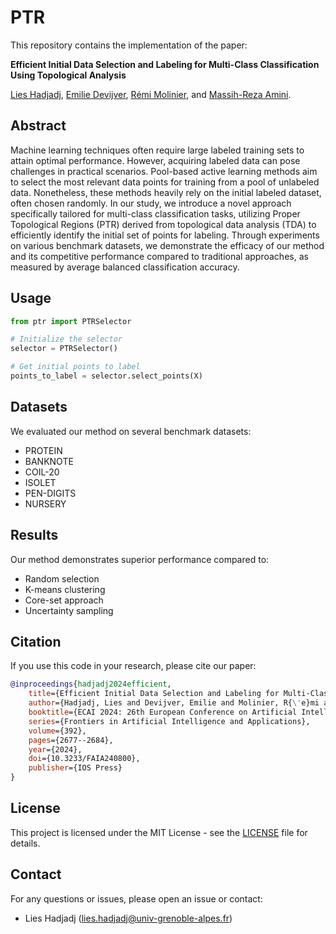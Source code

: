 # PTR

This repository contains the implementation of the paper:

**Efficient Initial Data Selection and Labeling for Multi-Class Classification Using Topological Analysis**

[Lies Hadjadj](https://orcid.org/0000-0002-7926-656X), [Emilie Devijver](http://ama.liglab.fr/~devijvee/), [Rémi Molinier](https://www-fourier.ujf-grenoble.fr/~molinier/), and [Massih-Reza Amini](http://ama.liglab.fr/~amini/).



## Abstract
Machine learning techniques often require large labeled training sets to attain optimal performance. However, acquiring labeled data can pose challenges in practical scenarios. Pool-based active learning methods aim to select the most relevant data points for training from a pool of unlabeled data. Nonetheless, these methods heavily rely on the initial labeled dataset, often chosen randomly. In our study, we introduce a novel approach specifically tailored for multi-class classification tasks, utilizing Proper Topological Regions (PTR) derived from topological data analysis (TDA) to efficiently identify the initial set of points for labeling. Through experiments on various benchmark datasets, we demonstrate the efficacy of our method and its competitive performance compared to traditional approaches, as measured by average balanced classification accuracy.



## Usage

```python
from ptr import PTRSelector

# Initialize the selector
selector = PTRSelector()

# Get initial points to label
points_to_label = selector.select_points(X)
```

## Datasets

We evaluated our method on several benchmark datasets:

- PROTEIN 
- BANKNOTE
- COIL-20
- ISOLET
- PEN-DIGITS
- NURSERY

## Results

Our method demonstrates superior performance compared to:
- Random selection
- K-means clustering
- Core-set approach
- Uncertainty sampling

## Citation

If you use this code in your research, please cite our paper:

```bibtex
@inproceedings{hadjadj2024efficient,
    title={Efficient Initial Data Selection and Labeling for Multi-Class Classification Using Topological Analysis},
    author={Hadjadj, Lies and Devijver, Emilie and Molinier, R{\'e}mi and Amini, Massih-Reza},
    booktitle={ECAI 2024: 26th European Conference on Artificial Intelligence},
    series={Frontiers in Artificial Intelligence and Applications},
    volume={392},
    pages={2677--2684},
    year={2024},
    doi={10.3233/FAIA240800},
    publisher={IOS Press}
}
```

## License

This project is licensed under the MIT License - see the [LICENSE](LICENSE) file for details.

## Contact

For any questions or issues, please open an issue or contact:
- Lies Hadjadj (lies.hadjadj@univ-grenoble-alpes.fr)
